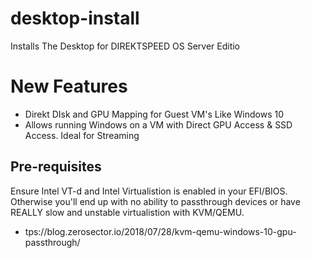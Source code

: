 # desktop-install
Installs The Desktop for DIREKTSPEED OS Server Editio

# New Features
- Direkt DIsk and GPU Mapping for Guest VM's Like Windows 10
- Allows running Windows on a VM with Direct GPU Access & SSD Access. Ideal for Streaming 




## Pre-requisites
Ensure Intel VT-d and Intel Virtualistion is enabled in your EFI/BIOS. Otherwise you'll end up with no ability to passthrough devices or have REALLY slow and unstable virtualistion with KVM/QEMU.

- tps://blog.zerosector.io/2018/07/28/kvm-qemu-windows-10-gpu-passthrough/
